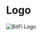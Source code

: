 # Logo

![BitFi Logo](https://github.com/user-attachments/assets/01157af5-4431-47bd-bd40-32f207c3bccb)

